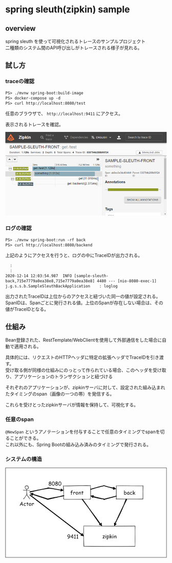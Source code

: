# spring sleuth(zipkin) sample

## overview

spring sleuth を使って可視化されるトレースのサンプルプロジェクト  
二種類のシステム間のAPI呼び出しがトレースされる様子が見れる。

## 試し方

### traceの確認

```PS
PS> ./mvnw spring-boot:build-image
PS> docker-compose up -d
PS> curl http://localhost:8080/test
```

任意のブラウザで、 `http://localhost:9411` にアクセス。

表示されるトレースを確認。

![](./dev/img/trace-screen.png)

### ログの確認

```PS
PS> ./mvnw spring-boot:run -rf back
PS> curl http://localhost:8080/backend
```

上記のようにアクセスを行うと、ログの中にTraceIDが出力される。

```
  :
  :
2020-12-14 12:03:54.987  INFO [sample-sleuth-back,715e7779a0ea38e8,715e7779a0ea38e8] 4480 --- [nio-8080-exec-1] j.g.s.s.b.SampleSleuthBackApplication    : loglog
```

出力されたTraceIDは上位からのアクセスと紐づいた同一の値が設定される。  
SpanIDは、Spanごとに発行される値。上位のSpanが存在しない場合は、その値がTraceIDとなる。

## 仕組み

Bean登録された、RestTemplate/WebClientを使用して外部通信をした場合に自動で適用される。  

具体的には、リクエストのHTTPヘッダに特定の拡張ヘッダでTraceIDを引き渡す。  
受け取る側が同様の仕組みにのっとって作られている場合、このヘッダを受け取り、アプリケーションのトランザクションと紐づける

それぞれのアプリケーションが、zipkinサーバに対して、設定された組み込まれたタイミングのspan（画像の一つの帯）を発信する。

これらを受けとったzipkinサーバが情報を保持して、可視化する。

### 任意のspan

`@NewSpan` というアノテーションを付与することで任意のタイミングでspanを切ることができる。  
これ以外にも、Spring Bootの組み込み済みのタイミングで発行される。

### システムの構造

![](./dev/img/system-overview.drawio.png)
